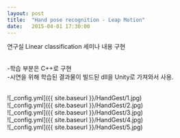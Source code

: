 ```yaml
---
layout: post
title:  "Hand pose recognition - Leap Motion"
date:   2015-04-01 17:30:00
---
```

연구실 Linear classification 세미나 내용 구현<br>

<br>-학습 부분은 C++로 구현
<br>-시연을 위해 학습된 결과물이 빌드된 dll을 Unity로 가져와서 사용.

<br>
![_config.yml]({{ site.baseurl }}/HandGest/1.jpg)<br>
![_config.yml]({{ site.baseurl }}/HandGest/2.jpg)<br>
![_config.yml]({{ site.baseurl }}/HandGest/3.jpg)<br>
![_config.yml]({{ site.baseurl }}/HandGest/4.jpg)<br>
![_config.yml]({{ site.baseurl }}/HandGest/5.jpg)<br>
